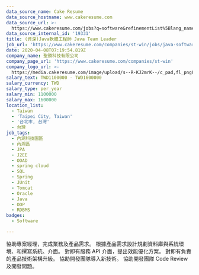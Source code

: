 ```yaml
---
data_source_name: Cake Resume
data_source_hostname: www.cakeresume.com
data_source_url: >-
  https://www.cakeresume.com/jobs?q=software&refinementList%5Blang_name%5D%5B0%5D=English&refinementList%5Bsalary_type%5D=per_year&range%5Bsalary_range%5D%5Bmin%5D=1000000&page=2
data_source_internal_id: '19331'
title: (資深)Java軟體工程師 Java Team Leader
job_url: 'https://www.cakeresume.com/companies/st-win/jobs/java-software-engineer-ba1f15'
date: 2020-04-08T07:19:54.819Z
company_name: 聖勝科技有限公司
company_page_url: 'https://www.cakeresume.com/companies/st-win'
company_logo_url: >-
  https://media.cakeresume.com/image/upload/s--R-KJ2mrK--/c_pad,fl_png8,h_200,w_200/v1653966672/dzaoctwnfg2rfur7y4am.png
salary_text: TWD1100000 - TWD1600000
salary_currency: TWD
salary_type: per_year
salary_min: 1100000
salary_max: 1600000
location_list:
  - Taiwan
  - 'Taipei City, Taiwan'
  - '台北市, 台灣'
  - 台灣
job_tags:
  - 內湖科技園區
  - 內湖區
  - JPA
  - J2EE
  - OOAD
  - spring cloud
  - SQL
  - Spring
  - JUnit
  - Tomcat
  - Oracle
  - Java
  - OOP
  - RDBMS
badges:
  - Software

---
```


協助專案經理，完成業務及產品需求。 根據產品需求設計規劃資料庫與系統環境、和撰寫系統、介面。 對即有服務 API 介面，提出效能優化方案。 對即有負責的產品技術架構升級。 協助開發團隊導入新技術。 協助開發團隊 Code Review 及開發問題。